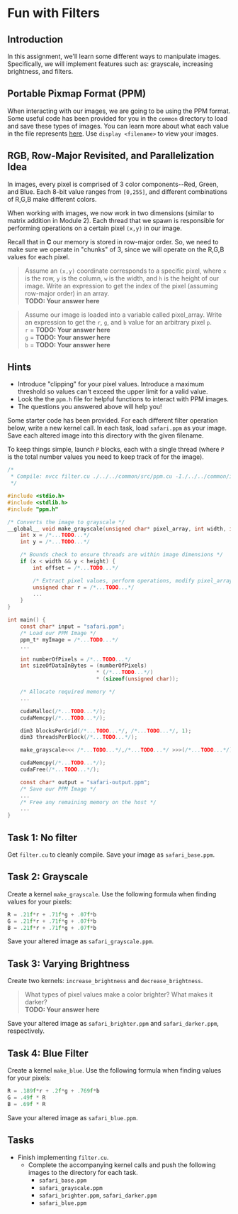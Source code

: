 # Fun with Filters
## Introduction
In this assignment, we'll learn some different ways to manipulate images. Specifically, we will implement features such as: grayscale, increasing brightness, and filters.

## Portable Pixmap Format (PPM) 
When interacting with our images, we are going to be using the PPM format. Some useful code has been provided for you in the `common` directory to load and save these types of images. You can learn more about what each value in the file represents [here](https://en.wikipedia.org/wiki/Netpbm). Use `display <filename>` to view your images.

## RGB, Row-Major Revisited, and Parallelization Idea
In images, every pixel is comprised of 3 color components--Red, Green, and Blue. Each 8-bit value ranges from `[0,255]`, and different combinations of R,G,B make different colors.

When working with images, we now work in two dimensions (similar to matrix addition in Module 2). Each thread that we spawn is responsible for performing operations on a certain pixel `(x,y)` in our image.

Recall that in **C** our memory is stored in row-major order. So, we need to make sure we operate in "chunks" of 3, since we will operate on the R,G,B values for each pixel.

> Assume an `(x,y)` coordinate corresponds to a specific pixel, where `x` is the row, `y` is the column, `w` is the width, and `h` is the height of our image. Write an expression to get the index of the pixel (assuming row-major order) in an array.\
**TODO: Your answer here**

> Assume our image is loaded into a variable called pixel_array. Write an expression to get the `r`, `g`, and `b` value for an arbitrary pixel `p`.\
`r` =  **TODO: Your answer here**\
`g` =  **TODO: Your answer here** \
`b` =  **TODO: Your answer here** 

## Hints
* Introduce "clipping" for your pixel values. Introduce a maximum threshold so values can't exceed the upper limit for a valid value.
* Look the the `ppm.h` file for helpful functions to interact with PPM images.
* The questions you answered above will help you!

Some starter code has been provided. For each different filter operation below, write a new kernel call. In each task, load `safari.ppm` as your image. Save each altered image into this directory with the given filename. 

To keep things simple, launch `P` blocks, each with a single thread (where `P` is the total number values you need to keep track of for the image).

```c
/* 
 * Compile: nvcc filter.cu ./../../common/src/ppm.cu -I./../../common/include -o filter
 */

#include <stdio.h>
#include <stdlib.h>
#include "ppm.h"

/* Converts the image to grayscale */
__global__ void make_grayscale(unsigned char* pixel_array, int width, int height) {
    int x = /*...TODO...*/
    int y = /*...TODO...*/

    /* Bounds check to ensure threads are within image dimensions */
    if (x < width && y < height) {
        int offset = /*...TODO...*/

        /* Extract pixel values, perform operations, modify pixel_array. */
        unsigned char r = /*...TODO...*/
        ...
    }
}

int main() {
    const char* input = "safari.ppm";
    /* Load our PPM Image */
    ppm_t* myImage = /*...TODO...*/
    ...

    int numberOfPixels = /*...TODO...*/
    int sizeOfDataInBytes = (numberOfPixels)
                            * (/*...TODO...*/)
                            * (sizeof(unsigned char));

    /* Allocate required memory */ 
    ...

    cudaMalloc(/*...TODO...*/);
    cudaMemcpy(/*...TODO...*/);

    dim3 blocksPerGrid(/*...TODO...*/, /*...TODO...*/, 1);
    dim3 threadsPerBlock(/*...TODO...*/);

    make_grayscale<<< /*...TODO...*/,/*...TODO...*/ >>>(/*...TODO...*/);

    cudaMemcpy(/*...TODO...*/);
    cudaFree(/*...TODO...*/);

    const char* output = "safari-output.ppm";
    /* Save our PPM Image */
    ...
    /* Free any remaining memory on the host */
    ...
}
```
## Task 1: No filter
Get `filter.cu` to cleanly compile. Save your image as `safari_base.ppm`.

## Task 2: Grayscale
Create a kernel `make_grayscale`. Use the following formula when finding values for your pixels:
```c
R = .21f*r + .71f*g + .07f*b
G = .21f*r + .71f*g + .07f*b
B = .21f*r + .71f*g + .07f*b
```
Save your altered image as `safari_grayscale.ppm`.

## Task 3: Varying Brightness
Create two kernels: `increase_brightness` and `decrease_brightness`. 
> What types of pixel values make a color brighter? What makes it darker?\
**TODO: Your answer here**

Save your altered image as `safari_brighter.ppm` and `safari_darker.ppm`, respectively.

## Task 4: Blue Filter
Create a kernel `make_blue`. Use the following formula when finding values for your pixels:
```c
R = .189f*r + .2f*g + .769f*b
G = .49f * R
B = .69f * R
```
Save your altered image as `safari_blue.ppm`.

## Tasks
* Finish implementing `filter.cu`.
    * Complete the accompanying kernel calls and push the following images to the directory for each task.
        * `safari_base.ppm`
        * `safari_grayscale.ppm`
        * `safari_brighter.ppm`, `safari_darker.ppm`
        * `safari_blue.ppm`
    
